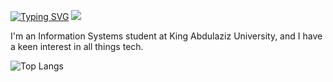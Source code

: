 [![Typing SVG](https://readme-typing-svg.demolab.com?font=Cairo&size=30&duration=2500&pause=1000&color=B2F7F3&background=FFFFFF00&width=435&lines=Hi+there+%F0%9F%91%8B;My+name's+Khalid+Alnowaiser;I'm+an+aspiring+fullstack+developer+%F0%9F%92%BB)](https://git.io/typing-svg)
![](https://github.com/Khalid-Alnowaiser/115834477-dbab4500-a447-11eb-908a-139a6edaec5c.gif)

I'm an Information Systems student at King Abdulaziz University, and I have a keen interest in all things tech.


![Top Langs](https://github-readme-stats.vercel.app/api/top-langs/?username=Khalid-Alnowaiser&hide_progress=true)

